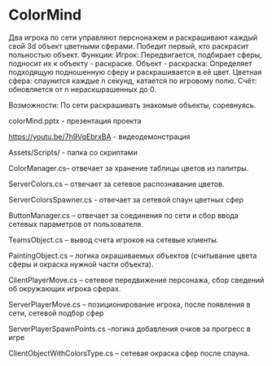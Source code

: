 # ColorMind
Два игрока по сети управляют перснонажем и раскрашивают каждый свой 3d объект цветными сферами. Победит первый, кто раскрасит польностью объект.
Функции:
Игрок: Передвигается, подбирает сферы, подносит их к объекту - раскраске.
Объект - раскраска: Определяет подходящую подношенную сферу и раскрашивается в её цвет.
Цветная сфера: спаунится каждые n секунд, катается по игровому полю.
Счёт: обновляется от n нераскшрашенных до 0.

Возможности: По сети раскрашивать знакомые объекты, соревнуясь.

colorMind.pptx - презентация проекта

https://youtu.be/7h9VqEbrxBA - видеодемонстрация

Assets/Scripts/ - папка со скриптами

ColorManager.cs– отвечает за хранение таблицы цветов из палитры.

ServerColors.cs – отвечает за сетевое распознавание цветов.

ServerColorsSpawner.cs - отвечает за сетевой спаун цветных сфер

ButtonManager.cs – отвечает за соединения по сети и сбор ввода сетевых параметров от пользователя.

TeamsObject.cs – вывод счета игроков на сетевые клиенты.

PaintingObject.cs – логика окрашиваемых объектов (считывание цвета сферы и окраска нужной части объекта).

ClientPlayerMove.cs – сетевое передвижение персонажа, сбор сведений об окружающих игрока сферах.

ServerPlayerMove.cs – позиционирование игрока, после появления в сети, сетевой подбор сфер

ServerPlayerSpawnPoints.cs –логика добавления очков за прогресс в игре

ClientObjectWithColorsType.cs – сетевая окраска сфер после спауна.
